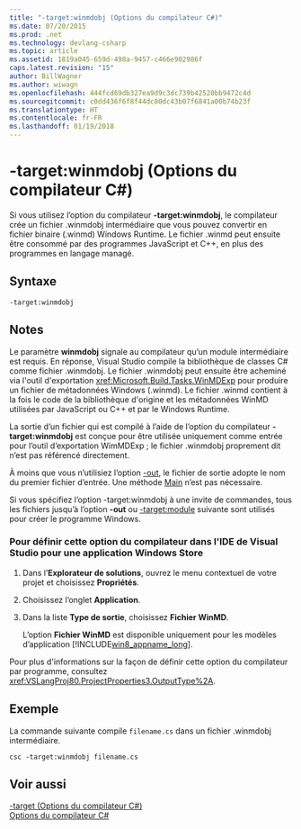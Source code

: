 ```yaml
---
title: "-target:winmdobj (Options du compilateur C#)"
ms.date: 07/20/2015
ms.prod: .net
ms.technology: devlang-csharp
ms.topic: article
ms.assetid: 1819a045-659d-498a-9457-c466e902986f
caps.latest.revision: "15"
author: BillWagner
ms.author: wiwagn
ms.openlocfilehash: 444fcd69db327ea9d9c3dc739b42520bb9472c4d
ms.sourcegitcommit: c0dd436f6f8f44dc80dc43b07f6841a00b74b23f
ms.translationtype: HT
ms.contentlocale: fr-FR
ms.lasthandoff: 01/19/2018
---
```

# <a name="-targetwinmdobj-c-compiler-options"></a>-target:winmdobj (Options du compilateur C#)
Si vous utilisez l’option du compilateur **-target:winmdobj**, le compilateur crée un fichier .winmdobj intermédiaire que vous pouvez convertir en fichier binaire (.winmd) Windows Runtime. Le fichier .winmd peut ensuite être consommé par des programmes JavaScript et C++, en plus des programmes en langage managé.  
  
## <a name="syntax"></a>Syntaxe  
  
```console  
-target:winmdobj  
```  
  
## <a name="remarks"></a>Notes  
 Le paramètre **winmdobj** signale au compilateur qu’un module intermédiaire est requis. En réponse, Visual Studio compile la bibliothèque de classes C# comme fichier .winmdobj. Le fichier .winmdobj peut ensuite être acheminé via l'outil d'exportation <xref:Microsoft.Build.Tasks.WinMDExp> pour produire un fichier de métadonnées Windows (.winmd). Le fichier .winmd contient à la fois le code de la bibliothèque d'origine et les métadonnées WinMD utilisées par JavaScript ou C++ et par le Windows Runtime.  
  
 La sortie d’un fichier qui est compilé à l’aide de l’option du compilateur **-target:winmdobj** est conçue pour être utilisée uniquement comme entrée pour l’outil d’exportation WimMDExp ; le fichier .winmdobj proprement dit n’est pas référencé directement.  
  
 À moins que vous n’utilisiez l’option [-out](../../../csharp/language-reference/compiler-options/out-compiler-option.md), le fichier de sortie adopte le nom du premier fichier d’entrée. Une méthode [Main](../../../csharp/programming-guide/main-and-command-args/index.md) n’est pas nécessaire.  
  
 Si vous spécifiez l’option -target:winmdobj à une invite de commandes, tous les fichiers jusqu’à l’option **-out** ou [-target:module](../../../csharp/language-reference/compiler-options/target-module-compiler-option.md) suivante sont utilisés pour créer le programme Windows.  
  
### <a name="to-set-this-compiler-option-in-the-visual-studio-ide-for-a-windows-store-app"></a>Pour définir cette option du compilateur dans l'IDE de Visual Studio pour une application Windows Store  
  
1.  Dans l’**Explorateur de solutions**, ouvrez le menu contextuel de votre projet et choisissez **Propriétés**.  
  
2.  Choisissez l’onglet **Application**.  
  
3.  Dans la liste **Type de sortie**, choisissez **Fichier WinMD**.  
  
     L’option **Fichier WinMD** est disponible uniquement pour les modèles d’application [!INCLUDE[win8_appname_long](~/includes/win8-appname-long-md.md)].  
  
 Pour plus d'informations sur la façon de définir cette option du compilateur par programme, consultez <xref:VSLangProj80.ProjectProperties3.OutputType%2A>.  
  
## <a name="example"></a>Exemple  
 La commande suivante compile `filename.cs` dans un fichier .winmdobj intermédiaire.  
  
```console  
csc -target:winmdobj filename.cs  
```  
  
## <a name="see-also"></a>Voir aussi  
 [-target (Options du compilateur C#)](../../../csharp/language-reference/compiler-options/target-compiler-option.md)  
 [Options du compilateur C#](../../../csharp/language-reference/compiler-options/index.md)
